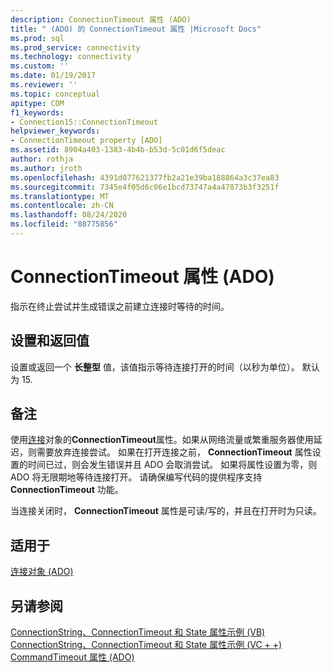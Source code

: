 ```yaml
---
description: ConnectionTimeout 属性 (ADO)
title: " (ADO) 的 ConnectionTimeout 属性 |Microsoft Docs"
ms.prod: sql
ms.prod_service: connectivity
ms.technology: connectivity
ms.custom: ''
ms.date: 01/19/2017
ms.reviewer: ''
ms.topic: conceptual
apitype: COM
f1_keywords:
- Connection15::ConnectionTimeout
helpviewer_keywords:
- ConnectionTimeout property [ADO]
ms.assetid: 8904a403-1383-4b4b-b53d-5c01d6f5deac
author: rothja
ms.author: jroth
ms.openlocfilehash: 4391d077621377fb2a21e39ba188864a3c37ea83
ms.sourcegitcommit: 7345e4f05d6c06e1bcd73747a4a47873b3f3251f
ms.translationtype: MT
ms.contentlocale: zh-CN
ms.lasthandoff: 08/24/2020
ms.locfileid: "88775856"
---
```

# <a name="connectiontimeout-property-ado"></a>ConnectionTimeout 属性 (ADO)
指示在终止尝试并生成错误之前建立连接时等待的时间。  
  
## <a name="settings-and-return-values"></a>设置和返回值  
 设置或返回一个 **长整型** 值，该值指示等待连接打开的时间（以秒为单位）。 默认为 15.  
  
## <a name="remarks"></a>备注  
 使用[连接](./connection-object-ado.md)对象的**ConnectionTimeout**属性。如果从网络流量或繁重服务器使用延迟，则需要放弃连接尝试。 如果在打开连接之前， **ConnectionTimeout** 属性设置的时间已过，则会发生错误并且 ADO 会取消尝试。 如果将属性设置为零，则 ADO 将无限期地等待连接打开。 请确保编写代码的提供程序支持 **ConnectionTimeout** 功能。  
  
 当连接关闭时， **ConnectionTimeout** 属性是可读/写的，并且在打开时为只读。  
  
## <a name="applies-to"></a>适用于  
 [连接对象 (ADO)](./connection-object-ado.md)  
  
## <a name="see-also"></a>另请参阅  
 [ConnectionString、ConnectionTimeout 和 State 属性示例 (VB) ](./connectionstring-connectiontimeout-and-state-properties-example-vb.md)   
 [ConnectionString、ConnectionTimeout 和 State 属性示例 (VC + +) ](./connectionstring-connectiontimeout-and-state-properties-example-vc.md)   
 [CommandTimeout 属性 (ADO)](./commandtimeout-property-ado.md)